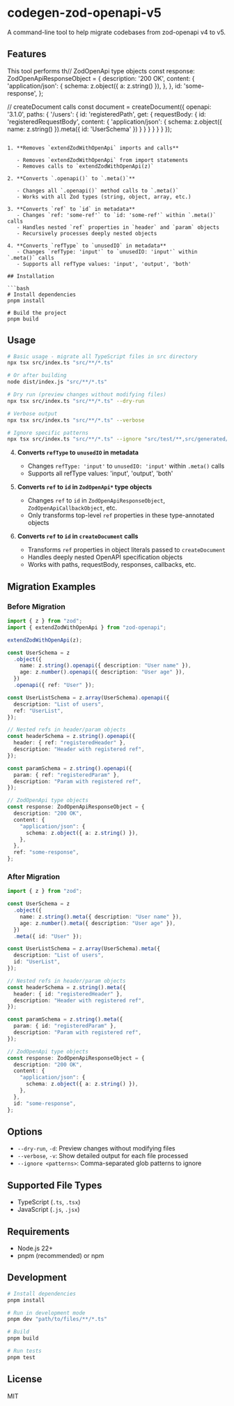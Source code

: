 # codegen-zod-openapi-v5

A command-line tool to help migrate codebases from zod-openapi v4 to v5.

## Features

This tool performs th// ZodOpenApi type objects
const response: ZodOpenApiResponseObject = {
description: '200 OK',
content: {
'application/json': {
schema: z.object({ a: z.string() }),
},
},
id: 'some-response',
};

// createDocument calls
const document = createDocument({
openapi: '3.1.0',
paths: {
'/users': {
id: 'registeredPath',
get: {
requestBody: {
id: 'registeredRequestBody',
content: {
'application/json': {
schema: z.object({ name: z.string() }).meta({ id: 'UserSchema' })
}
}
}
}
}
}
});

````migrations:

1. **Removes `extendZodWithOpenApi` imports and calls**

   - Removes `extendZodWithOpenApi` from import statements
   - Removes calls to `extendZodWithOpenApi(z)`

2. **Converts `.openapi()` to `.meta()`**

   - Changes all `.openapi()` method calls to `.meta()`
   - Works with all Zod types (string, object, array, etc.)

3. **Converts `ref` to `id` in metadata**
   - Changes `ref: 'some-ref'` to `id: 'some-ref'` within `.meta()` calls
   - Handles nested `ref` properties in `header` and `param` objects
   - Recursively processes deeply nested objects

4. **Converts `refType` to `unusedIO` in metadata**
   - Changes `refType: 'input'` to `unusedIO: 'input'` within `.meta()` calls
   - Supports all refType values: 'input', 'output', 'both'

## Installation

```bash
# Install dependencies
pnpm install

# Build the project
pnpm build
````

## Usage

```bash
# Basic usage - migrate all TypeScript files in src directory
npx tsx src/index.ts "src/**/*.ts"

# Or after building
node dist/index.js "src/**/*.ts"

# Dry run (preview changes without modifying files)
npx tsx src/index.ts "src/**/*.ts" --dry-run

# Verbose output
npx tsx src/index.ts "src/**/*.ts" --verbose

# Ignore specific patterns
npx tsx src/index.ts "src/**/*.ts" --ignore "src/test/**,src/generated/**"
```

4. **Converts `refType` to `unusedIO` in metadata**
   - Changes `refType: 'input'` to `unusedIO: 'input'` within `.meta()` calls
   - Supports all refType values: 'input', 'output', 'both'

5. **Converts `ref` to `id` in `ZodOpenApi*` type objects**

   - Changes `ref` to `id` in `ZodOpenApiResponseObject`, `ZodOpenApiCallbackObject`, etc.
   - Only transforms top-level `ref` properties in these type-annotated objects

5. **Converts `ref` to `id` in `createDocument` calls**
   - Transforms `ref` properties in object literals passed to `createDocument`
   - Handles deeply nested OpenAPI specification objects
   - Works with paths, requestBody, responses, callbacks, etc.

## Migration Examples

### Before Migration

```typescript
import { z } from "zod";
import { extendZodWithOpenApi } from "zod-openapi";

extendZodWithOpenApi(z);

const UserSchema = z
  .object({
    name: z.string().openapi({ description: "User name" }),
    age: z.number().openapi({ description: "User age" }),
  })
  .openapi({ ref: "User" });

const UserListSchema = z.array(UserSchema).openapi({
  description: "List of users",
  ref: "UserList",
});

// Nested refs in header/param objects
const headerSchema = z.string().openapi({
  header: { ref: "registeredHeader" },
  description: "Header with registered ref",
});

const paramSchema = z.string().openapi({
  param: { ref: "registeredParam" },
  description: "Param with registered ref",
});

// ZodOpenApi type objects
const response: ZodOpenApiResponseObject = {
  description: "200 OK",
  content: {
    "application/json": {
      schema: z.object({ a: z.string() }),
    },
  },
  ref: "some-response",
};
```

### After Migration

```typescript
import { z } from "zod";

const UserSchema = z
  .object({
    name: z.string().meta({ description: "User name" }),
    age: z.number().meta({ description: "User age" }),
  })
  .meta({ id: "User" });

const UserListSchema = z.array(UserSchema).meta({
  description: "List of users",
  id: "UserList",
});

// Nested refs in header/param objects
const headerSchema = z.string().meta({
  header: { id: "registeredHeader" },
  description: "Header with registered ref",
});

const paramSchema = z.string().meta({
  param: { id: "registeredParam" },
  description: "Param with registered ref",
});

// ZodOpenApi type objects
const response: ZodOpenApiResponseObject = {
  description: "200 OK",
  content: {
    "application/json": {
      schema: z.object({ a: z.string() }),
    },
  },
  id: "some-response",
};
```

## Options

- `--dry-run`, `-d`: Preview changes without modifying files
- `--verbose`, `-v`: Show detailed output for each file processed
- `--ignore <patterns>`: Comma-separated glob patterns to ignore

## Supported File Types

- TypeScript (`.ts`, `.tsx`)
- JavaScript (`.js`, `.jsx`)

## Requirements

- Node.js 22+
- pnpm (recommended) or npm

## Development

```bash
# Install dependencies
pnpm install

# Run in development mode
pnpm dev "path/to/files/**/*.ts"

# Build
pnpm build

# Run tests
pnpm test
```

## License

MIT

